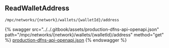 
## ReadWalletAddress
`/mpc/networks/{network}/wallets/{walletId}/address`



{% swagger src="../../.gitbook/assets/production-dfns-api-openapi.json" path="/mpc/networks/{network}/wallets/{walletId}/address" method="get" %}
[production-dfns-api-openapi.json](../../.gitbook/assets/production-dfns-api-openapi.json)
{% endswagger %}
